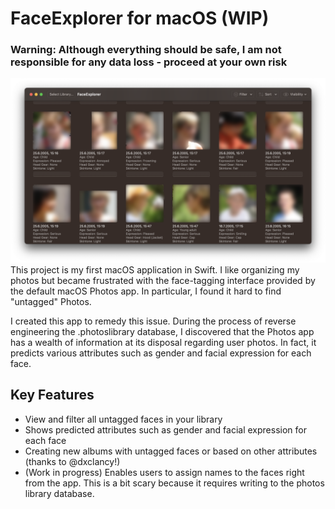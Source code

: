 # FaceExplorer for macOS (WIP)

### Warning: Although everything should be safe, I am not responsible for any data loss - proceed at your own risk

![Demo Image](Demo.png "FaceExplorer")
This project is my first macOS application in Swift.
I like organizing my photos but became frustrated with the face-tagging interface provided by the default macOS Photos app.
In particular, I found it hard to find "untagged" Photos.

I created this app to remedy this issue.
During the process of reverse engineering the .photoslibrary database, I discovered that the Photos app has a wealth of information at its disposal regarding user photos.
In fact, it predicts various attributes such as gender and facial expression for each face.

## Key Features

- View and filter all untagged faces in your library
- Shows predicted attributes such as gender and facial expression for each face
- Creating new albums with untagged faces or based on other attributes (thanks to @dxclancy!)
- (Work in progress) Enables users to assign names to the faces right from the app. This is a bit scary because it requires writing to the photos library database.
